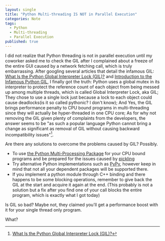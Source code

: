 ```yaml
---
layout: single
title: "Python Multi-threading IS NOT in Parallel Execution"
categories: Note
tags:
  - Python
  - Multi-threading
  - Parallel Execution
published: true
---
```

I did not realize that Python threading is not in parallel execution until my coworker asked me to check the GIL after I complained about a freeze of the entire GUI caused by a network fetching call, which is truly embarrassing. After googling several articles that detail the infamous GIL: [What Is the Python Global Interpreter Lock (GIL)?](https://realpython.com/python-gil/) and [Introduction to the Infamous Python GIL](https://granulate.io/introduction-to-the-infamous-python-gil/), I finally got the truth: Python uses a global mutex in its interpreter to protect the reference count of each object from being messed up among multiple threads, which is called Global Interpreter Lock, aka GIL; They chose to use a single lock just because a lock to each object could cause deadlocks(is it so called pythonic? I don't know); And Yes, the GIL brings performance penalty to CPU bound programs in multi-threading since they will actually be hyper-threaded in one CPU core; As for why not removing the GIL given plenty of complaints from the developers, the answer seems to be "as such a popular language Python cannot bring a change as significant as removal of GIL without causing backward incompatibility issues"[^1].

Are there any solutions to overcome the problems caused by GIL? Possibly.
- To use [the Python Multi-Processing Package](https://docs.python.org/3/library/multiprocessing.html) for your CPU bound programs and be prepared for the issues caused by [pickling](https://docs.python.org/3/library/pickle.html)
- Try alternative Python implementations such as [PyPy](https://doc.pypy.org/en/latest/index.html), however keep in mind that not all your dependent packages will be supported there.
- If you implement a python module through C++ binding and there happens to be some blocking operations, remember to give back the GIL at the start and acquire it again at the end. (This probably is not a solution but a fix after you find one of your call blocks the entire program, which is exactly what I got today)

Is GIL so bad? Maybe not, they claimed you'll get a performance boost with it for your single thread only program.

What?

[^1]: [What Is the Python Global Interpreter Lock (GIL)?](https://realpython.com/python-gil/)
